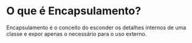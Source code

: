 # O que é Encapsulamento?

Encapsulamento é o conceito do esconder os detalhes internos de uma classe e expor apenas o necessário para o uso externo.